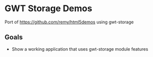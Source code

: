 # GWT Storage Demos

Port of https://github.com/remy/html5demos using gwt-storage

## Goals

 - Show a working application that uses gwt-storage module features


